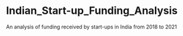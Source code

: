 # Indian_Start-up_Funding_Analysis
An analysis of funding received by start-ups in India from 2018 to 2021
